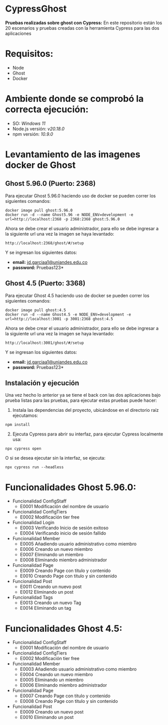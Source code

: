 # CypressGhost

**Pruebas realizadas sobre ghost con Cypress:** En este repositorio están los 20 escenarios y pruebas creadas con la herramienta Cypress para las dos aplicaciones

# Requisitos:
* Node
* Ghost
* Docker
# Ambiente donde se comprobó la correcta ejecución:
* SO: _Windows 11_
* Node.js versión: _v20.18.0_
* npm versión: _10.9.0_
# Levantamiento de las imagenes docker de Ghost

## Ghost 5.96.0 (Puerto: 2368)

Para ejecutar Ghost 5.96.0 haciendo uso de docker se pueden correr los siguientes comandos:

```
docker image pull ghost:5.96.0  
docker run -d --name Ghost5.96 -e NODE_ENV=development -e url=http://localhost:2368 -p 2368:2368 ghost:5.96.0
```

Ahora se debe crear el usuario administrador, para ello se debe ingresar a la siguiente url una vez la imagen se haya levantado:

```
http://localhost:2368/ghost/#/setup
```

Y se ingresan los siguientes datos:
* **email:** jd.garciaa1@uniandes.edu.co
* **password:** Pruebas123*

## Ghost 4.5 (Puerto: 3368)

Para ejecutar Ghost 4.5 haciendo uso de docker se pueden correr los siguientes comandos:

```
docker image pull ghost:4.5  
docker run -d --name Ghost4.5 -e NODE_ENV=development -e url=http://localhost:3001 -p 3001:2368 ghost:4.5
```

Ahora se debe crear el usuario administrador, para ello se debe ingresar a la siguiente url una vez la imagen se haya levantado:

```
http://localhost:3001/ghost/#/setup
```

Y se ingresan los siguientes datos:
* **email:** jd.garciaa1@uniandes.edu.co
* **password:** Pruebas123*

## Instalación y ejecución
Una vez hecho lo anterior ya se tiene el back con las dos aplicaciones bajo prueba listas para las pruebas, para ejecutar estas pruebas puede hacer:

1. Instala las dependencias del proyecto, ubicándose en el directorio raíz ejecutamos:

```
npm install
```

2. Ejecuta Cypress para abrir su interfaz, para ejecutar Cypress localmente usa:

```
npx cypress open
```

O si se desea ejecutar sin la interfaz, se ejecuta:

```
npx cypress run --headless
```

# Funcionalidades Ghost 5.96.0:
* Funcionalidad ConfigStaff
    - E0001 Modificación del nombre de usuario
* Funcionalidad ConfigTiers
    - E0002 Modificación tier free
* Funcionalidad Login
    - E0003 Verificando Inicio de sesión exitoso
    - E0004 Verificando inicio de sesión fallido
* Funcionalidad Member
    - E0005 Añadiendo usuario administrativo como miembro
    - E0006 Creando un nuevo miembro
    - E0007 Eliminando un miembro
    - E0008 Eliminando miembro administrador
* Funcionalidad Page
    - E0009 Creando Page con titulo y contenido
    - E0010 Creando Page con titulo y sin contenido
* Funcionalidad Post
    - E0011 Creando un nuevo post
    - E0012 Eliminando un post
* Funcionalidad Tags
    - E0013 Creando un nuevo Tag
    - E0014 Eliminando un tag
# Funcionalidades Ghost 4.5:
* Funcionalidad ConfigStaff
    - E0001 Modificación del nombre de usuario
* Funcionalidad ConfigTiers
    - E0002 Modificación tier free
* Funcionalidad Member
    - E0003 Añadiendo usuario administrativo como miembro
    - E0004 Creando un nuevo miembro
    - E0005 Eliminando un miembro
    - E0006 Eliminando miembro administrador
* Funcionalidad Page
    - E0007 Creando Page con titulo y contenido
    - E0008 Creando Page con titulo y sin contenido
* Funcionalidad Post
    - E0009 Creando un nuevo post
    - E0010 Eliminando un post
